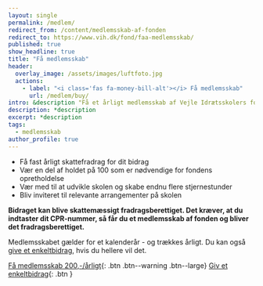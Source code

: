 ```yaml
---
layout: single
permalink: /medlem/
redirect_from: /content/medlemsskab-af-fonden
redirect_to: https://www.vih.dk/fond/faa-medlemsskab/
published: true
show_headline: true
title: "Få medlemsskab"
header:
  overlay_image: /assets/images/luftfoto.jpg
  actions:
    - label: "<i class='fas fa-money-bill-alt'></i> Få medlemsskab"
      url: /medlem/buy/
intro: &description "Få et årligt medlemsskab af Vejle Idrætsskolers fond og vær med til at sikre endnu flere stjernestunder på skolen."
description: *description
excerpt: *description
tags:
  - medlemsskab
author_profile: true
---
```


- Få fast årligt skattefradrag for dit bidrag
- Vær en del af holdet på 100 som er nødvendige for fondens opretholdelse
- Vær med til at udvikle skolen og skabe endnu flere stjernestunder
- Bliv inviteret til relevante arrangementer på skolen

**Bidraget kan blive skattemæssigt fradragsberettiget. Det kræver, at du indtaster dit CPR-nummer, så får du et medlemsskab af fonden og bliver det fradragsberettiget.**

Medlemsskabet gælder for et kalenderår - og trækkes årligt. Du kan også [give et enkeltbidrag](/bidrag/), hvis du hellere vil det.

[Få medlemsskab 200,-/årligt](/medlem/buy/){: .btn .btn--warning .btn--large} [Giv et enkeltbidrag](/bidrag/buy/){: .btn }
